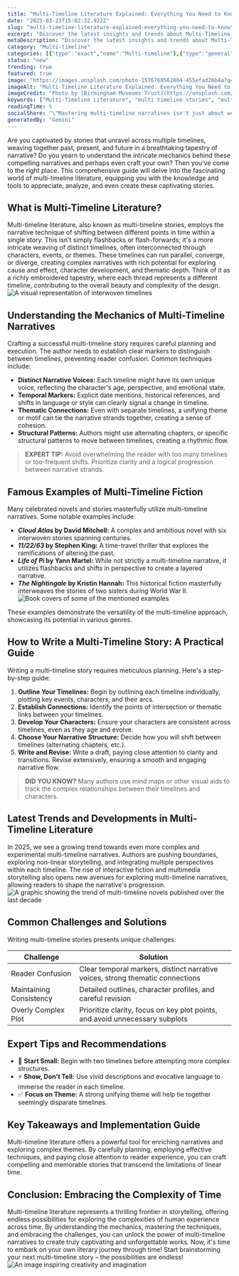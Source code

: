 ```yaml
---
title: "Multi-Timeline Literature Explained: Everything You Need to Know"
date: "2025-03-23T15:02:32.922Z"
slug: "multi-timeline-literature-explained-everything-you-need-to-know"
excerpt: "Discover the latest insights and trends about Multi-Timeline Literature. This comprehensive guide covers everything you need to know about Multi-Timeline Literature in 2025."
metaDescription: "Discover the latest insights and trends about Multi-Timeline Literature. This comprehensive guide covers everything you need to know about Multi-Timeline L..."
category: "Multi-timeline"
categories: [{"type":"exact","name":"Multi-timeline"},{"type":"general","name":"Narrative Structure"},{"type":"medium","name":"Literary Techniques"},{"type":"specific","name":"Temporal Manipulation"},{"type":"niche","name":"Narrative Perspective"}]
status: "new"
trending: true
featured: true
image: "https://images.unsplash.com/photo-1576769562804-455efad26b4a?q=85&w=1200&fit=max&fm=webp&auto=compress"
imageAlt: "Multi-Timeline Literature Explained: Everything You Need to Know"
imageCredit: "Photo by [Birmingham Museums Trust](https://unsplash.com/@birminghammuseumstrust) on Unsplash"
keywords: ["Multi-Timeline Literature", "multi timeline stories", "multi timeline novels", "books with multiple timelines", "parallel timelines in literature", "how to write a multi timeline story", "best multi timeline books", "multi timeline fiction examples", "buy multi timeline novels", "understanding multi timeline narratives"]
readingTime: 5
socialShare: "\"Mastering multi-timeline narratives isn't just about weaving together timelines; it's about creating a symphony of time, where each note contributes to a richer, more resonant whole.\""
generatedBy: "Gemini"
---
```




Are you captivated by stories that unravel across multiple timelines, weaving together past, present, and future in a breathtaking tapestry of narrative?  Do you yearn to understand the intricate mechanics behind these compelling narratives and perhaps even craft your own?  Then you've come to the right place. This comprehensive guide will delve into the fascinating world of multi-timeline literature, equipping you with the knowledge and tools to appreciate, analyze, and even create these captivating stories.

## What is Multi-Timeline Literature?

Multi-timeline literature, also known as multi-timeline stories, employs the narrative technique of shifting between different points in time within a single story.  This isn't simply flashbacks or flash-forwards; it's a more intricate weaving of distinct timelines, often interconnected through characters, events, or themes.  These timelines can run parallel, converge, or diverge, creating complex narratives with rich potential for exploring cause and effect, character development, and thematic depth.  Think of it as a richly embroidered tapestry, where each thread represents a different timeline, contributing to the overall beauty and complexity of the design. ![A visual representation of interwoven timelines](https://images.unsplash.com/photo-1499332347742-4946bddc7d94?q=85&w=1200&fit=max&fm=webp&auto=compress)

## Understanding the Mechanics of Multi-Timeline Narratives

Crafting a successful multi-timeline story requires careful planning and execution.  The author needs to establish clear markers to distinguish between timelines, preventing reader confusion. Common techniques include:

* **Distinct Narrative Voices:** Each timeline might have its own unique voice, reflecting the character's age, perspective, and emotional state.
* **Temporal Markers:** Explicit date mentions, historical references, and shifts in language or style can clearly signal a change in timeline.
* **Thematic Connections:**  Even with separate timelines, a unifying theme or motif can tie the narrative strands together, creating a sense of cohesion.
* **Structural Patterns:**  Authors might use alternating chapters, or specific structural patterns to move between timelines, creating a rhythmic flow.

> **EXPERT TIP:** Avoid overwhelming the reader with too many timelines or too-frequent shifts.  Prioritize clarity and a logical progression between narrative strands.

##  Famous Examples of Multi-Timeline Fiction

Many celebrated novels and stories masterfully utilize multi-timeline narratives. Some notable examples include:

* **_Cloud Atlas_ by David Mitchell:**  A complex and ambitious novel with six interwoven stories spanning centuries.
* **_11/22/63_ by Stephen King:** A time-travel thriller that explores the ramifications of altering the past.
* **_Life of Pi_ by Yann Martel:** While not strictly a multi-timeline narrative, it utilizes flashbacks and shifts in perspective to create a layered narrative.
* **_The Nightingale_ by Kristin Hannah:** This historical fiction masterfully interweaves the stories of two sisters during World War II.
![Book covers of some of the mentioned examples](https://images.unsplash.com/photo-1660092506466-6e433fb9cdbc?q=85&w=1200&fit=max&fm=webp&auto=compress)

These examples demonstrate the versatility of the multi-timeline approach, showcasing its potential in various genres.

## How to Write a Multi-Timeline Story: A Practical Guide

Writing a multi-timeline story requires meticulous planning. Here's a step-by-step guide:

1. **Outline Your Timelines:**  Begin by outlining each timeline individually, plotting key events, characters, and their arcs.
2. **Establish Connections:** Identify the points of intersection or thematic links between your timelines.
3. **Develop Your Characters:** Ensure your characters are consistent across timelines, even as they age and evolve.
4. **Choose Your Narrative Structure:**  Decide how you will shift between timelines (alternating chapters, etc.).
5. **Write and Revise:**  Write a draft, paying close attention to clarity and transitions.  Revise extensively, ensuring a smooth and engaging narrative flow.

> **DID YOU KNOW?**  Many authors use mind maps or other visual aids to track the complex relationships between their timelines and characters.

## Latest Trends and Developments in Multi-Timeline Literature

In 2025, we see a growing trend towards even more complex and experimental multi-timeline narratives.  Authors are pushing boundaries, exploring non-linear storytelling, and integrating multiple perspectives within each timeline.  The rise of interactive fiction and multimedia storytelling also opens new avenues for exploring multi-timeline narratives, allowing readers to shape the narrative's progression. ![A graphic showing the trend of multi-timeline novels published over the last decade](https://images.unsplash.com/photo-1576769562804-455efad26b4a?q=85&w=1200&fit=max&fm=webp&auto=compress)

## Common Challenges and Solutions

Writing multi-timeline stories presents unique challenges:

| Challenge                      | Solution                                                                   |
|---------------------------------|---------------------------------------------------------------------------|
| Reader Confusion               | Clear temporal markers, distinct narrative voices, strong thematic connections |
| Maintaining Consistency        | Detailed outlines, character profiles, and careful revision                 |
| Overly Complex Plot            | Prioritize clarity, focus on key plot points, and avoid unnecessary subplots |

## Expert Tips and Recommendations

* 🔑 **Start Small:** Begin with two timelines before attempting more complex structures.
* ⚡ **Show, Don't Tell:** Use vivid descriptions and evocative language to immerse the reader in each timeline.
* ✅ **Focus on Theme:** A strong unifying theme will help tie together seemingly disparate timelines.

## Key Takeaways and Implementation Guide

Multi-timeline literature offers a powerful tool for enriching narratives and exploring complex themes. By carefully planning, employing effective techniques, and paying close attention to reader experience, you can craft compelling and memorable stories that transcend the limitations of linear time.

## Conclusion: Embracing the Complexity of Time

Multi-timeline literature represents a thrilling frontier in storytelling, offering endless possibilities for exploring the complexities of human experience across time.  By understanding the mechanics, mastering the techniques, and embracing the challenges, you can unlock the power of multi-timeline narratives to create truly captivating and unforgettable works.  Now, it's time to embark on your own literary journey through time!  Start brainstorming your next multi-timeline story – the possibilities are endless! ![An image inspiring creativity and imagination](https://images.unsplash.com/photo-1576504739289-f8615a955658?q=85&w=1200&fit=max&fm=webp&auto=compress)

